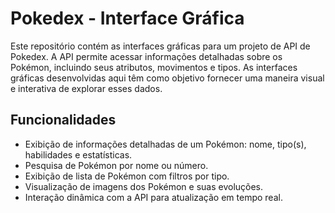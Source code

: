 # Pokedex - Interface Gráfica



Este repositório contém as interfaces gráficas para um projeto de API de Pokedex. A API permite acessar informações detalhadas sobre os Pokémon, incluindo seus atributos, movimentos e tipos. As interfaces gráficas desenvolvidas aqui têm como objetivo fornecer uma maneira visual e interativa de explorar esses dados.

## Funcionalidades

- Exibição de informações detalhadas de um Pokémon: nome, tipo(s), habilidades e estatísticas.
- Pesquisa de Pokémon por nome ou número.
- Exibição de lista de Pokémon com filtros por tipo.
- Visualização de imagens dos Pokémon e suas evoluções.
- Interação dinâmica com a API para atualização em tempo real.


